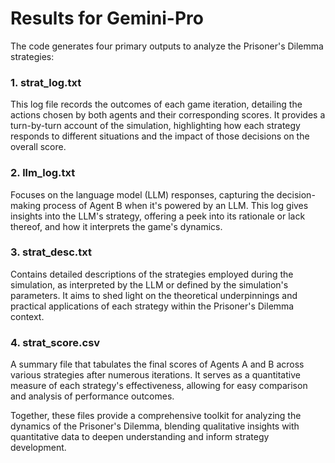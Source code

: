 
# Results for Gemini-Pro 

The code generates four primary outputs to analyze the Prisoner's Dilemma strategies:

### 1. **strat_log.txt**
This log file records the outcomes of each game iteration, detailing the actions chosen by both agents and their corresponding scores. It provides a turn-by-turn account of the simulation, highlighting how each strategy responds to different situations and the impact of those decisions on the overall score.

### 2. **llm_log.txt**
Focuses on the language model (LLM) responses, capturing the decision-making process of Agent B when it's powered by an LLM. This log gives insights into the LLM's strategy, offering a peek into its rationale or lack thereof, and how it interprets the game's dynamics.

### 3. **strat_desc.txt**
Contains detailed descriptions of the strategies employed during the simulation, as interpreted by the LLM or defined by the simulation's parameters. It aims to shed light on the theoretical underpinnings and practical applications of each strategy within the Prisoner's Dilemma context.

### 4. **strat_score.csv**
A summary file that tabulates the final scores of Agents A and B across various strategies after numerous iterations. It serves as a quantitative measure of each strategy's effectiveness, allowing for easy comparison and analysis of performance outcomes.

Together, these files provide a comprehensive toolkit for analyzing the dynamics of the Prisoner's Dilemma, blending qualitative insights with quantitative data to deepen understanding and inform strategy development.
